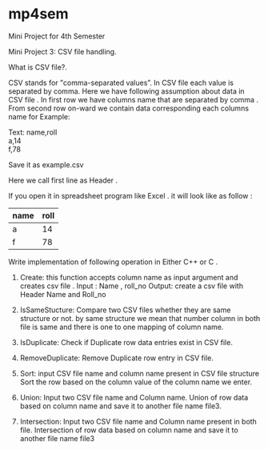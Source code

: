 # mp4sem
Mini Project for 4th Semester

 Mini Project 3: CSV file handling. 
 
 What is CSV file?. 
 
CSV stands for "comma-separated values”.  In CSV file each value is separated by comma. Here we have following assumption about data in CSV file .  In first row we have columns name that are separated by comma .  From second row on-ward we contain data corresponding each columns name for Example: 

Text:
name,roll <br>
a,14 <br>
f,78 <br>

Save it as example.csv 
 
Here we call first line as Header . 
 
If you open it in spreadsheet program like Excel . it will look like as follow : 

| name | roll |
|------|------|
| a    | 14   |
| f    | 78   |

Write implementation of following operation in Either C++ or  C . 
 
 
1. Create: this function accepts column name as input argument and creates csv file  .     Input : Name , roll_no  Output: create a csv file with Header Name and Roll_no 
 
2. IsSameStucture: Compare two CSV files whether they are same structure or not.       by same structure we mean that number column in both file is same and there is one to one mapping of column name.  

 
3. IsDuplicate: Check if Duplicate row data entries exist in CSV file. 
 
4.  RemoveDuplicate: Remove Duplicate row entry in CSV file.  
 
5. Sort: input CSV file name and column name present in CSV file structure 
   Sort the row based on the column value of the column name we enter. 
 
6. Union:  Input two CSV file name and Column name.      Union of row data based on column name and save it to another file name file3. 
 
7. Intersection:  Input two CSV file name and Column name present in both file.      Intersection of row data based on column name and save it to another file name file3 
 
 
